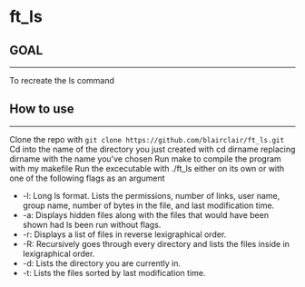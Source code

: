 # ft_ls

GOAL
-----
-----
To recreate the ls command

How to use
--------------
--------------
Clone the repo with ```git clone https://github.com/blairclair/ft_ls.git```
Cd into the name of the directory you just created with cd dirname replacing dirname with the name you've chosen
Run make to compile the program with my makefile
Run the excecutable with ./ft_ls either on its own or with one of the following flags as an argument
- -l: Long ls format. Lists the permissions, number of links, user name, group name, number of bytes in the file, and last
modification time.
- -a: Displays hidden files along with the files that would have been shown had ls been run without flags.
- -r: Displays a list of files in reverse lexigraphical order.
- -R: Recursively goes through every directory and lists the files inside in lexigraphical order.
- -d: Lists the directory you are currently in.
- -t: Lists the files sorted by last modification time.

